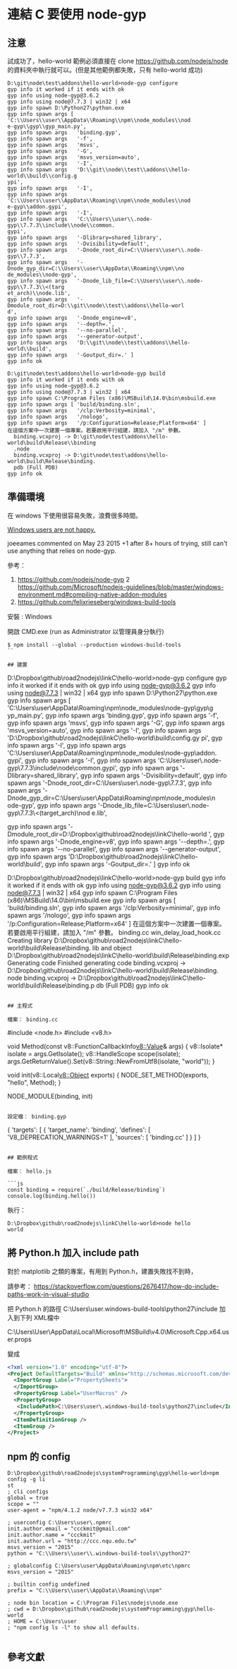 # 連結 C 要使用 node-gyp

## 注意

試成功了，hello-world 範例必須直接在 clone https://github.com/nodejs/node 的資料夾中執行就可以。(但是其他範例都失敗，只有 hello-world 成功)


```
D:\git\node\test\addons\hello-world>node-gyp configure
gyp info it worked if it ends with ok
gyp info using node-gyp@3.6.2
gyp info using node@7.7.3 | win32 | x64
gyp info spawn D:\Python27\python.exe
gyp info spawn args [ 'C:\\Users\\user\\AppData\\Roaming\\npm\\node_modules\\nod
e-gyp\\gyp\\gyp_main.py',
gyp info spawn args   'binding.gyp',
gyp info spawn args   '-f',
gyp info spawn args   'msvs',
gyp info spawn args   '-G',
gyp info spawn args   'msvs_version=auto',
gyp info spawn args   '-I',
gyp info spawn args   'D:\\git\\node\\test\\addons\\hello-world\\build\\config.g
ypi',
gyp info spawn args   '-I',
gyp info spawn args   'C:\\Users\\user\\AppData\\Roaming\\npm\\node_modules\\nod
e-gyp\\addon.gypi',
gyp info spawn args   '-I',
gyp info spawn args   'C:\\Users\\user\\.node-gyp\\7.7.3\\include\\node\\common.
gypi',
gyp info spawn args   '-Dlibrary=shared_library',
gyp info spawn args   '-Dvisibility=default',
gyp info spawn args   '-Dnode_root_dir=C:\\Users\\user\\.node-gyp\\7.7.3',
gyp info spawn args   '-Dnode_gyp_dir=C:\\Users\\user\\AppData\\Roaming\\npm\\no
de_modules\\node-gyp',
gyp info spawn args   '-Dnode_lib_file=C:\\Users\\user\\.node-gyp\\7.7.3\\<(targ
et_arch)\\node.lib',
gyp info spawn args   '-Dmodule_root_dir=D:\\git\\node\\test\\addons\\hello-worl
d',
gyp info spawn args   '-Dnode_engine=v8',
gyp info spawn args   '--depth=.',
gyp info spawn args   '--no-parallel',
gyp info spawn args   '--generator-output',
gyp info spawn args   'D:\\git\\node\\test\\addons\\hello-world\\build',
gyp info spawn args   '-Goutput_dir=.' ]
gyp info ok

D:\git\node\test\addons\hello-world>node-gyp build
gyp info it worked if it ends with ok
gyp info using node-gyp@3.6.2
gyp info using node@7.7.3 | win32 | x64
gyp info spawn C:\Program Files (x86)\MSBuild\14.0\bin\msbuild.exe
gyp info spawn args [ 'build/binding.sln',
gyp info spawn args   '/clp:Verbosity=minimal',
gyp info spawn args   '/nologo',
gyp info spawn args   '/p:Configuration=Release;Platform=x64' ]
在這個方案中一次建置一個專案。若要啟用平行組建，請加入 "/m" 參數。
  binding.vcxproj -> D:\git\node\test\addons\hello-world\build\Release\\binding
  .node
  binding.vcxproj -> D:\git\node\test\addons\hello-world\build\Release\binding.
  pdb (Full PDB)
gyp info ok
```

## 準備環境

在 windows 下使用很容易失敗，浪費很多時間。

[Windows users are not happy.](https://github.com/nodejs/node-gyp/issues/629)

joeeames commented on May 23 2015
+1 after 8+ hours of trying, still can't use anything that relies on node-gyp.

參考：

1. https://github.com/nodejs/node-gyp
2 https://github.com/Microsoft/nodejs-guidelines/blob/master/windows-environment.md#compiling-native-addon-modules
3. https://github.com/felixrieseberg/windows-build-tools

安裝 : Windows

開啟 CMD.exe (run as Administrator 以管理員身分執行)

```
$ npm install --global --production windows-build-tools
``

## 建置

```
D:\Dropbox\github\road2nodejs\linkC\hello-world>node-gyp configure
gyp info it worked if it ends with ok
gyp info using node-gyp@3.6.2
gyp info using node@7.7.3 | win32 | x64
gyp info spawn D:\Python27\python.exe
gyp info spawn args [ 'C:\\Users\\user\\AppData\\Roaming\\npm\\node_modules\\node-gyp\\gyp\\g
yp_main.py',
gyp info spawn args   'binding.gyp',
gyp info spawn args   '-f',
gyp info spawn args   'msvs',
gyp info spawn args   '-G',
gyp info spawn args   'msvs_version=auto',
gyp info spawn args   '-I',
gyp info spawn args   'D:\\Dropbox\\github\\road2nodejs\\linkC\\hello-world\\build\\config.gy
pi',
gyp info spawn args   '-I',
gyp info spawn args   'C:\\Users\\user\\AppData\\Roaming\\npm\\node_modules\\node-gyp\\addon.
gypi',
gyp info spawn args   '-I',
gyp info spawn args   'C:\\Users\\user\\.node-gyp\\7.7.3\\include\\node\\common.gypi',
gyp info spawn args   '-Dlibrary=shared_library',
gyp info spawn args   '-Dvisibility=default',
gyp info spawn args   '-Dnode_root_dir=C:\\Users\\user\\.node-gyp\\7.7.3',
gyp info spawn args   '-Dnode_gyp_dir=C:\\Users\\user\\AppData\\Roaming\\npm\\node_modules\\n
ode-gyp',
gyp info spawn args   '-Dnode_lib_file=C:\\Users\\user\\.node-gyp\\7.7.3\\<(target_arch)\\nod
e.lib',

gyp info spawn args   '-Dmodule_root_dir=D:\\Dropbox\\github\\road2nodejs\\linkC\\hello-world
',
gyp info spawn args   '-Dnode_engine=v8',
gyp info spawn args   '--depth=.',
gyp info spawn args   '--no-parallel',
gyp info spawn args   '--generator-output',
gyp info spawn args   'D:\\Dropbox\\github\\road2nodejs\\linkC\\hello-world\\build',
gyp info spawn args   '-Goutput_dir=.' ]
gyp info ok

D:\Dropbox\github\road2nodejs\linkC\hello-world>node-gyp build
gyp info it worked if it ends with ok
gyp info using node-gyp@3.6.2
gyp info using node@7.7.3 | win32 | x64
gyp info spawn C:\Program Files (x86)\MSBuild\14.0\bin\msbuild.exe
gyp info spawn args [ 'build/binding.sln',
gyp info spawn args   '/clp:Verbosity=minimal',
gyp info spawn args   '/nologo',
gyp info spawn args   '/p:Configuration=Release;Platform=x64' ]
在這個方案中一次建置一個專案。若要啟用平行組建，請加入 "/m" 參數。
  binding.cc
  win_delay_load_hook.cc
     Creating library D:\Dropbox\github\road2nodejs\linkC\hello-world\build\Release\binding.
  lib and object D:\Dropbox\github\road2nodejs\linkC\hello-world\build\Release\binding.exp
  Generating code
  Finished generating code
  binding.vcxproj -> D:\Dropbox\github\road2nodejs\linkC\hello-world\build\Release\\binding.
  node
  binding.vcxproj -> D:\Dropbox\github\road2nodejs\linkC\hello-world\build\Release\binding.p
  db (Full PDB)
gyp info ok
```

## 主程式

檔案： binding.cc

```
#include <node.h>
#include <v8.h>

void Method(const v8::FunctionCallbackInfo<v8::Value>& args) {
  v8::Isolate* isolate = args.GetIsolate();
  v8::HandleScope scope(isolate);
  args.GetReturnValue().Set(v8::String::NewFromUtf8(isolate, "world"));
}

void init(v8::Local<v8::Object> exports) {
  NODE_SET_METHOD(exports, "hello", Method);
}

NODE_MODULE(binding, init)

```

設定檔： binding.gyp

```
{
  'targets': [
    {
      'target_name': 'binding',
      'defines': [ 'V8_DEPRECATION_WARNINGS=1' ],
      'sources': [ 'binding.cc' ]
    }
  ]
}
```

## 範例程式

檔案： hello.js

```js
const binding = require(`./build/Release/binding`)
console.log(binding.hello())
```

執行： 

```
D:\Dropbox\github\road2nodejs\linkC\hello-world>node hello
world
```

## 將 Python.h 加入 include path

對於 matplotlib 之類的專案，有用到 Python.h，建置失敗找不到時，

請參考：
https://stackoverflow.com/questions/2676417/how-do-include-paths-work-in-visual-studio

把 Python.h 的路徑 C:\Users\user\.windows-build-tools\python27\include 加入到下列 XML檔中

C:\Users\User\AppData\Local\Microsoft\MSBuild\v4.0\Microsoft.Cpp.x64.user.props

變成

```xml
<?xml version="1.0" encoding="utf-8"?> 
<Project DefaultTargets="Build" xmlns="http://schemas.microsoft.com/developer/msbuild/2003">
  <ImportGroup Label="PropertySheets">
  </ImportGroup>
  <PropertyGroup Label="UserMacros" />
  <PropertyGroup>
   <IncludePath>C:\Users\user\.windows-build-tools\python27\include</IncludePath>
  </PropertyGroup>
  <ItemDefinitionGroup />
  <ItemGroup />
</Project>
```

## npm 的 config

```
D:\Dropbox\github\road2nodejs\systemProgramming\gyp\hello-world>npm config -g li
st
; cli configs
global = true
scope = ""
user-agent = "npm/4.1.2 node/v7.7.3 win32 x64"

; userconfig C:\Users\user\.npmrc
init.author.email = "ccckmit@gmail.com"
init.author.name = "ccckmit"
init.author.url = "http://ccc.nqu.edu.tw"
msvs_version = "2015"
python = "C:\\Users\\user\\.windows-build-tools\\python27"

; globalconfig C:\Users\user\AppData\Roaming\npm\etc\npmrc
msvs_version = "2015"

; builtin config undefined
prefix = "C:\\Users\\user\\AppData\\Roaming\\npm"

; node bin location = C:\Program Files\nodejs\node.exe
; cwd = D:\Dropbox\github\road2nodejs\systemProgramming\gyp\hello-world
; HOME = C:\Users\user
; "npm config ls -l" to show all defaults.


```

## 參考文獻

